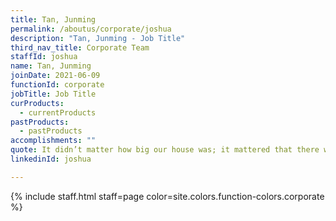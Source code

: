 ```yaml
---
title: Tan, Junming
permalink: /aboutus/corporate/joshua
description: "Tan, Junming - Job Title"
third_nav_title: Corporate Team
staffId: joshua
name: Tan, Junming
joinDate: 2021-06-09
functionId: corporate
jobTitle: Job Title
curProducts:
  - currentProducts
pastProducts:
  - pastProducts
accomplishments: ""
quote: It didn’t matter how big our house was; it mattered that there was love in it.
linkedinId: joshua

---
```


{% include staff.html staff=page color=site.colors.function-colors.corporate %}
